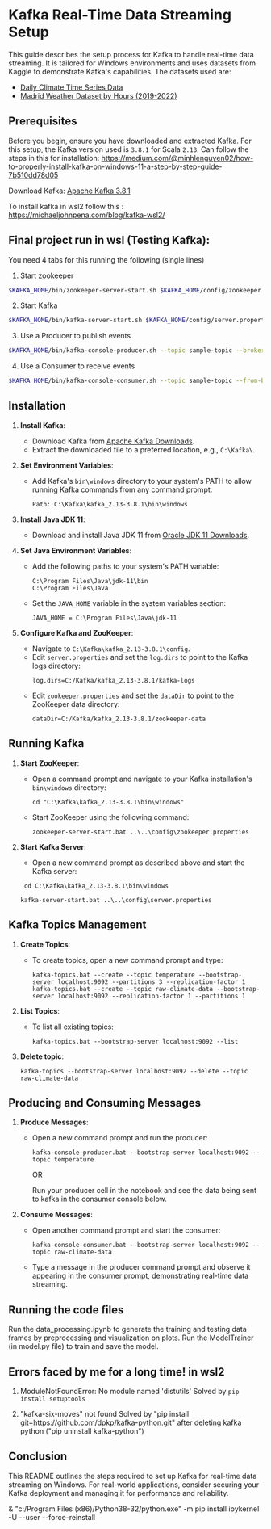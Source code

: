# Kafka Real-Time Data Streaming Setup

This guide describes the setup process for Kafka to handle real-time data streaming. It is tailored for Windows environments and uses datasets from Kaggle to demonstrate Kafka's capabilities. The datasets used are:
- [Daily Climate Time Series Data](https://www.kaggle.com/datasets/sumanthvrao/daily-climate-time-series-data)
- [Madrid Weather Dataset by Hours (2019-2022)](https://www.kaggle.com/datasets/rober2598/madrid-weather-dataset-by-hours-20192022)

## Prerequisites

Before you begin, ensure you have downloaded and extracted Kafka. For this setup, the Kafka version used is `3.8.1` for Scala `2.13`.
Can follow the steps in this for installation: https://medium.com/@minhlenguyen02/how-to-properly-install-kafka-on-windows-11-a-step-by-step-guide-7b510dd78d05

Download Kafka: [Apache Kafka 3.8.1](https://downloads.apache.org/kafka/3.8.1/kafka_2.13-3.8.1.tgz)

To install kafka in wsl2 follow this : https://michaeljohnpena.com/blog/kafka-wsl2/ 

## Final project run in wsl (Testing Kafka):
You need 4 tabs for this running the following (single lines)

1. Start zookeeper
```bash
$KAFKA_HOME/bin/zookeeper-server-start.sh $KAFKA_HOME/config/zookeeper.properties
```
2. Start Kafka
```bash
$KAFKA_HOME/bin/kafka-server-start.sh $KAFKA_HOME/config/server.properties
```
3. Use a Producer to publish events
```bash
$KAFKA_HOME/bin/kafka-console-producer.sh --topic sample-topic --broker-list localhost:9092
```
4. Use a Consumer to receive events
```bash
$KAFKA_HOME/bin/kafka-console-consumer.sh --topic sample-topic --from-beginning --bootstrap-ser
```


## Installation

1. **Install Kafka**:
   - Download Kafka from [Apache Kafka Downloads](https://kafka.apache.org/downloads).
   - Extract the downloaded file to a preferred location, e.g., `C:\Kafka\`.

2. **Set Environment Variables**:
   - Add Kafka's `bin\windows` directory to your system's PATH to allow running Kafka commands from any command prompt.
     ```
     Path: C:\Kafka\kafka_2.13-3.8.1\bin\windows
     ```

3. **Install Java JDK 11**:
   - Download and install Java JDK 11 from [Oracle JDK 11 Downloads](https://www.oracle.com/java/technologies/javase/jdk11-archive-downloads.html).

4. **Set Java Environment Variables**:
   - Add the following paths to your system's PATH variable:
     ```
     C:\Program Files\Java\jdk-11\bin
     C:\Program Files\Java
     ```
   - Set the `JAVA_HOME` variable in the system variables section:
     ```
     JAVA_HOME = C:\Program Files\Java\jdk-11
     ```

5. **Configure Kafka and ZooKeeper**:
   - Navigate to `C:\Kafka\kafka_2.13-3.8.1\config`.
   - Edit `server.properties` and set the `log.dirs` to point to the Kafka logs directory:
     ```
     log.dirs=C:/Kafka/kafka_2.13-3.8.1/kafka-logs
     ```
   - Edit `zookeeper.properties` and set the `dataDir` to point to the ZooKeeper data directory:
     ```
     dataDir=C:/Kafka/kafka_2.13-3.8.1/zookeeper-data
     ```

## Running Kafka

1. **Start ZooKeeper**:
   - Open a command prompt and navigate to your Kafka installation's `bin\windows` directory:
     ```
     cd "C:\Kafka\kafka_2.13-3.8.1\bin\windows"
     ```
   - Start ZooKeeper using the following command:
     ```
     zookeeper-server-start.bat ..\..\config\zookeeper.properties
     ```

2. **Start Kafka Server**:
   - Open a new command prompt as described above and start the Kafka server:
    ```
     cd C:\Kafka\kafka_2.13-3.8.1\bin\windows
     ```
     ```
     kafka-server-start.bat ..\..\config\server.properties
     ```

## Kafka Topics Management

1. **Create Topics**:
   - To create topics, open a new command prompt and type:
     ```
     kafka-topics.bat --create --topic temperature --bootstrap-server localhost:9092 --partitions 3 --replication-factor 1
     kafka-topics.bat --create --topic raw-climate-data --bootstrap-server localhost:9092 --replication-factor 1 --partitions 1
     ```

2. **List Topics**:
   - To list all existing topics:
     ```
     kafka-topics.bat --bootstrap-server localhost:9092 --list
     ```

3. **Delete topic**:
    ```
    kafka-topics --bootstrap-server localhost:9092 --delete --topic raw-climate-data
    ```

## Producing and Consuming Messages

1. **Produce Messages**:
   - Open a new command prompt and run the producer:
     ```
     kafka-console-producer.bat --bootstrap-server localhost:9092 --topic temperature
     ```

     OR

     Run your producer cell in the notebook and see the data being sent to kafka in the consumer console below.

2. **Consume Messages**:
   - Open another command prompt and start the consumer:
     ```
     kafka-console-consumer.bat --bootstrap-server localhost:9092 --topic raw-climate-data
     ```

   - Type a message in the producer command prompt and observe it appearing in the consumer prompt, demonstrating real-time data streaming.

## Running the code files

Run the data_processing.ipynb to generate the training and testing data frames by preprocessing and visualization on plots.
Run the ModelTrainer (in model.py file) to train and save the model.

## Errors faced by me for a long time! in wsl2
1. ModuleNotFoundError: No module named 'distutils'
Solved by ```pip install setuptools```

2. "kafka-six-moves" not found
Solved by "pip install git+https://github.com/dpkp/kafka-python.git" after deleting kafka python ("pip uninstall kafka-python")


## Conclusion

This README outlines the steps required to set up Kafka for real-time data streaming on Windows. For real-world applications, consider securing your Kafka deployment and managing it for performance and reliability.

& "c:/Program Files (x86)/Python38-32/python.exe" -m pip install ipykernel -U --user --force-reinstall

